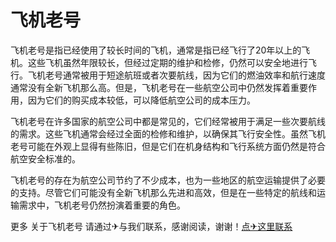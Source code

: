 # 飞机老号

飞机老号是指已经使用了较长时间的飞机，通常是指已经飞行了20年以上的飞机。这些飞机虽然年限较长，但经过定期的维护和检修，仍然可以安全地进行飞行。飞机老号通常被用于短途航班或者次要航线，因为它们的燃油效率和航行速度通常没有全新飞机那么高。但是，飞机老号在一些航空公司中仍然发挥着重要作用，因为它们的购买成本较低，可以降低航空公司的成本压力。

飞机老号在许多国家的航空公司中都是常见的，它们经常被用于满足一些次要航线的需求。这些飞机通常会经过全面的检修和维护，以确保其飞行安全性。虽然飞机老号可能在外观上显得有些陈旧，但是它们在机身结构和飞行系统方面仍然是符合航空安全标准的。

飞机老号的存在为航空公司节约了不少成本，也为一些地区的航空运输提供了必要的支持。尽管它们可能没有全新飞机那么先进和高效，但是在一些特定的航线和运输需求中，飞机老号仍然扮演着重要的角色。

更多 关于飞机老号 请通过✈与我们联系，感谢阅读，谢谢！[点✈这里联系](https://jiema.k02.cc)